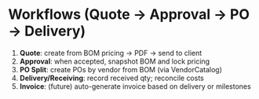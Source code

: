 # Workflows (Quote → Approval → PO → Delivery)

1) **Quote**: create from BOM pricing → PDF → send to client
2) **Approval**: when accepted, snapshot BOM and lock pricing
3) **PO Split**: create POs by vendor from BOM (via VendorCatalog)
4) **Delivery/Receiving**: record received qty; reconcile costs
5) **Invoice**: (future) auto-generate invoice based on delivery or milestones
